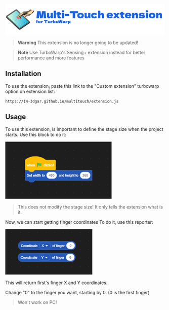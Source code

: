 
![enter image description here](https://github.com/14-3dgar/multitouch/blob/main/logo%20%281%29.png?raw=true)


> **Warning**
> This extension is no longer going to be updated!

> **Note**
> Use TurboWarp's Sensing+ extension instead for better performance and more features
 
 
 
 
 


## Installation
To use the extension, paste this link to the "Custom extension" turbowarp option on extension list:

    https://14-3dgar.github.io/multitouch/extension.js
## Usage
To use this extension, is important to define the stage size when the project starts. Use this block to do it:

![enter image description here](https://raw.githubusercontent.com/14-3dgar/multitouch/main/imagen_2023-02-02_192306062.png)

> This does not modify the stage size! It only tells the extension what is it.

Now, we can start getting finger coordinates
To do it, use this reporter:

![enter image description here](https://github.com/14-3dgar/multitouch/blob/main/imagen_2023-02-02_192804782.png?raw=true)


This will return first's finger X and Y coordinates.

Change "0" to the finger you want, starting by 0. (0 is the first finger)

> Won't work on PC!

